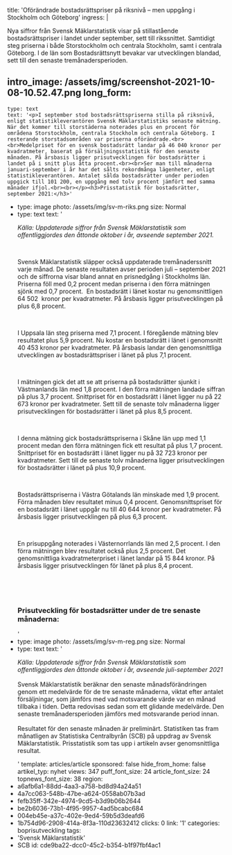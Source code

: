 title: 'Oförändrade bostadsrättspriser på riksnivå – men uppgång i Stockholm och Göteborg'
ingress: |
  <p>Nya siffror från Svensk Mäklarstatistik visar på stillastående bostadsrättspriser i landet under september, sett till rikssnittet. Samtidigt steg priserna i både Storstockholm och centrala Stockholm, samt i centrala Göteborg. I de län som Bostadsrättsnytt bevakar var utvecklingen blandad, sett till den senaste tremånadersperioden.
  </p>
  
intro_image: /assets/img/screenshot-2021-10-08-10.52.47.png
long_form:
  -
    type: text
    text: '<p>I september stod bostadsrättspriserna stilla på riksnivå, enligt statistikleverantören Svensk Mäklarstatistiks senaste mätning. När det kommer till storstäderna noterades plus en procent för områdena Storstockholm, centrala Stockholm och centrala Göteborg. I resterande storstadsområden var priserna oförändrade.<br><br>Medelpriset för en svensk bostadsrätt landar på 46 040 kronor per kvadratmeter, baserat på försäljningsstatistik för den senaste månaden. På årsbasis ligger prisutvecklingen för bostadsrätter i landet på i snitt plus åtta procent.<br><br>Ser man till månaderna januari-september i år har det sålts rekordmånga lägenheter, enligt statistikleverantören. Antalet sålda bostadsrätter under perioden uppgick till 101 200, en uppgång med tolv procent jämfört med samma månader ifjol.<br><br></p><h3>Prisstatistik för bostadsrätter, september 2021:</h3>'
  -
    type: image
    photo: /assets/img/sv-m-riks.png
    size: Normal
  -
    type: text
    text: '<p><i>Källa: Uppdaterade siffror från Svensk Mäklarstatistik som offentliggjordes den åttonde oktober i år, avseende september 2021.</i></p><p><i><br></i></p><p>Svensk Mäklarstatistik släpper också uppdaterade tremånaderssnitt varje månad. De senaste resultaten avser perioden juli – september 2021 och de siffrorna visar bland annat en prisnedgång i Stockholms län. Priserna föll med 0,2 procent medan priserna i den förra mätningen sjönk med 0,7 procent.&nbsp; En bostadsrätt i länet kostar nu genomsnittligen 64 502&nbsp; kronor per kvadratmeter. På årsbasis ligger prisutvecklingen på plus 6,8 procent.</p><p>&nbsp;<br></p><p>I Uppsala län steg priserna med 7,1 procent. I föregående mätning blev resultatet plus 5,9 procent. Nu kostar en bostadsrätt i länet i genomsnitt 40 453 kronor per kvadratmeter. På årsbasis landar den genomsnittliga utvecklingen av bostadsrättspriser i länet på plus 7,1 procent.</p><p>&nbsp;<br></p><p>I mätningen gick det att se att priserna på bostadsrätter sjunkit i Västmanlands län med 1,8 procent. I den förra mätningen landade siffran på plus 3,7 procent. Snittpriset för en bostadsrätt i länet ligger nu på 22 673 kronor per kvadratmeter. Sett till de senaste tolv månaderna ligger prisutvecklingen för bostadsrätter i länet på plus 8,5 procent.</p><p>&nbsp;<br></p><p>I denna mätning gick bostadsrättspriserna i Skåne län upp med 1,1 procent medan den förra mätningen fick ett resultat på plus 1,7 procent. Snittpriset för en bostadsrätt i länet ligger nu på 32 723 kronor per kvadratmeter. Sett till de senaste tolv månaderna ligger prisutvecklingen för bostadsrätter i länet på plus 10,9 procent.</p><p>&nbsp;<br></p><p>Bostadsrättspriserna i Västra Götalands län minskade med 1,9 procent. Förra månaden blev resultatet minus 0,4 procent. Genomsnittspriset för en bostadsrätt i länet uppgår nu till 40 644 kronor per kvadratmeter. På årsbasis ligger prisutvecklingen på plus 6,3 procent.</p><p>&nbsp;<br></p><p>En prisuppgång noterades i Västernorrlands län med 2,5 procent. I den förra mätningen blev resultatet också plus 2,5 procent. Det genomsnittliga kvadratmeterpriset i länet landar på 15 844 kronor. På årsbasis ligger prisutvecklingen för länet på plus 8,4 procent.</p><p><br></p><p><i><br></i></p><h3>Prisutveckling för bostadsrätter under de tre senaste månaderna:</h3>'
  -
    type: image
    photo: /assets/img/sv-m-reg.png
    size: Normal
  -
    type: text
    text: '<p><i>Källa: Uppdaterade siffror från Svensk Mäklarstatistik som offentliggjordes den åttonde oktober i år, avseende juli-september 2021<br></i><br>Svensk Mäklarstatistik beräknar den senaste månadsförändringen genom ett medelvärde för de tre senaste månaderna, viktat efter antalet försäljningar, som jämförs med vad motsvarande värde var en månad tillbaka i tiden. Detta redovisas sedan som ett glidande medelvärde. Den senaste tremånadersperioden jämförs med motsvarande period innan.<br><br>Resultatet för den senaste månaden är preliminärt. Statistiken tas fram månatligen av Statistiska Centralbyrån (SCB) på uppdrag av Svensk Mäklarstatistik. Prisstatistik som tas upp i artikeln avser genomsnittliga resultat.</p>'
template: articles/article
sponsored: false
hide_from_home: false
artikel_typ: nyhet
views: 347
puff_font_size: 24
article_font_size: 24
topnews_font_size: 38
region:
  - a6afb6a1-88dd-4aa3-a758-bd8d94a24a51
  - 4a7cc063-548b-47be-a624-0558ab07b3ad
  - fefb35ff-342e-4974-9cd5-b3d9b06b2644
  - be2b6036-73b1-4f95-9957-4ad5bcabc684
  - 004eb45e-a37c-402e-9ed4-59b5d3deafd6
  - 1b754d96-2908-414a-8f3a-110d23632412
clicks: 0
link: '1'
categories: boprisutveckling
tags:
  - 'Svensk Mäklarstatistik'
  - SCB
id: cde9ba22-dcc0-45c2-b354-b1f97fbf4ac1
